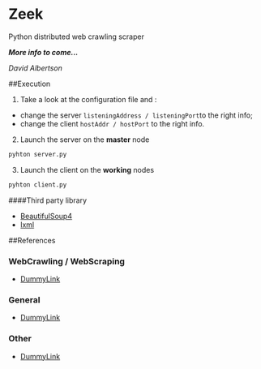 Zeek
====

Python distributed web crawling scraper

***More info to come...***

*David Albertson*

##Execution
1) Take a look at the configuration file and :
  * change the server `listeningAddress / listeningPort`to the right info;
  * change the client `hostAddr / hostPort` to the right info.

2) Launch the server on the **master** node

~~~ sh
pyhton server.py
~~~

3) Launch the client on the **working** nodes

~~~ sh
pyhton client.py
~~~

####Third party library
- [BeautifulSoup4](http://www.crummy.com/software/BeautifulSoup/)
- [lxml](http://lxml.de/)
    
##References
### WebCrawling / WebScraping
- [DummyLink](http://www.google.com)

### General
- [DummyLink](http://www.google.com)

### Other
- [DummyLink](http://www.google.com)
